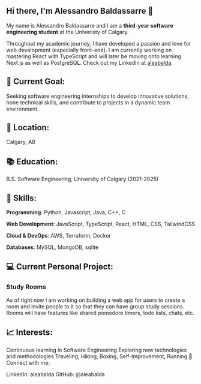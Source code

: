 ## Hi there, I'm Alessandro Baldassarre 👋

My name is Alessandro Baldassarre and I am a **third-year software engineering student** at the Univeristy of Calgary. 

Throughout my academic journey, I have developed a passion and love for web development (especially front-end). I am currently working on mastering React with TypeScript and will later be moving onto learning Next.js as well as PostgreSQL. Check out my LinkedIn at <a target="_blank" href="https://www.linkedin.com/in/aleabalda/">aleabalda</a>.

## 🎯 Current Goal: 
Seeking software engineering internships to develop innovative solutions, hone technical skills, and contribute to projects in a dynamic team environment.

## 📍 Location: 
Calgary, AB

## 📚 Education: 
B.S. Software Engineering, University of Calgary (2021-2025)

## 🔧 Skills:

**Programming**: Python, Javascript, Java, C++, C

**Web Development**: JavaScript, TypeScript, React, HTML, CSS, TailwindCSS

**Cloud & DevOps**: AWS, Terraform, Docker

**Databases**: MySQL, MongoDB, sqlite

## :computer: Current Personal Project:
### Study Rooms

As of right now I am working on building a web app for users to create a room and invite people to it so that they can have group study sessions. Rooms will have features like shared pomodore timers, todo lists, chats, etc.

## 📈 Interests:
Continuous learning in Software Engineering
Exploring new technologies and methodologies
Traveling, Hiking, Boxing, Self-Improvement, Running
🔗 Connect with me:

LinkedIn: aleabalda
GitHub: @aleabalda
